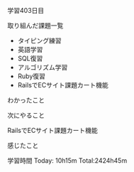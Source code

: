 学習403日目

取り組んだ課題一覧

- タイピング練習
- 英語学習
- SQL復習
- アルゴリズム学習
- Ruby復習
- RailsでECサイト課題カート機能

わかったこと

次にやること

RailsでECサイト課題カート機能

感じたこと

学習時間 Today: 10h15m Total:2424h45m
